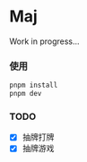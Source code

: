 # Maj

Work in progress...

### 使用
```bash
pnpm install
pnpm dev
```

### TODO

- [x] 抽牌打牌
- [x] 抽牌游戏

